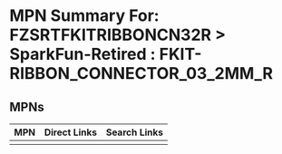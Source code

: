 



# MPN Summary For: FZSRTFKITRIBBONCN32R > SparkFun-Retired : FKIT-RIBBON_CONNECTOR_03_2MM_R

## MPNs
  

|MPN|Direct Links|Search Links|
| :--- | :--- | :--- |
||||
